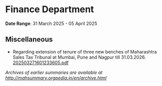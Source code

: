 # Finance Department

**Date Range**: 31 March 2025 - 05 April 2025


## Miscellaneous
- Regarding extension of tenure of three new benches of Maharashtra Sales Tax Tribunal at Mumbai, Pune and Nagpur till 31.03.2026.\
  [202503271601233605.pdf](https://gr.maharashtra.gov.in/Site/Upload/Government%20Resolutions/English/202503271601233605.pdf)


*Archives of earlier summaries are available at http://mahsummary.orgpedia.in/en/archive.html*